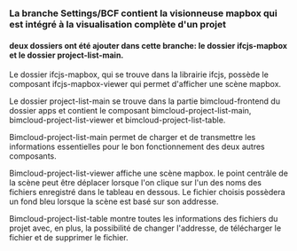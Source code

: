### La branche Settings/BCF contient la visionneuse mapbox qui est intégré à la visualisation complète d'un projet

#### deux dossiers ont été ajouter dans cette branche: le dossier ifcjs-mapbox et le dossier project-list-main.



Le dossier ifcjs-mapbox, qui se trouve dans la librairie ifcjs, possède le composant ifcjs-mapbox-viewer qui permet d'afficher une scène mapbox.



Le dossier project-list-main se trouve dans la partie bimcloud-frontend du dossier apps et contient le composant bimcloud-project-list-main, bimcloud-project-list-viewer et bimcloud-project-list-table.

Bimcloud-project-list-main permet de charger et de transmettre les informations essentielles pour le bon fonctionnement des deux autres composants.

Bimcloud-project-list-viewer affiche une scène mapbox. le point centrâle de la scène peut être déplacer lorsque l'on clique sur l'un des noms des fichiers enregistré dans le tableau en dessous.
Le fichier choisis possèdera un fond bleu lorsque la scène est basé sur son addresse.

Bimcloud-project-list-table montre toutes les informations des fichiers du projet avec, en plus, la possibilité de changer l'addresse, de télécharger le fichier et de supprimer le fichier.